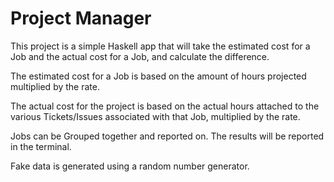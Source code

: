 # Project Manager

This project is a simple Haskell app that will take the estimated cost for a Job and the actual cost for a Job, and calculate the difference.

The estimated cost for a Job is based on the amount of hours projected multiplied by the rate.

The actual cost for the project is based on the actual hours attached to the various Tickets/Issues associated with that Job, multiplied by the rate.

Jobs can be Grouped together and reported on. The results will be reported in the terminal.

Fake data is generated using a random number generator.

